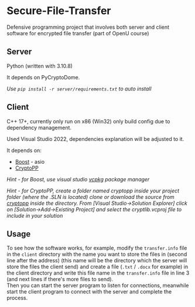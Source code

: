 # Secure-File-Transfer
Defensive programming project that involves both server and client software for encrypted file transfer (part of OpenU course)  
  
## Server  
  
Python (written with 3.10.8)  
  
It depends on PyCryptoDome.  
  
_Use ```pip install -r server/requirements.txt``` to auto install_   
  
## Client  
  
C++ 17+, currently only run on x86 (Win32) only build config due to dependency management.  
  
Used Visual Studio 2022, dependencies explanation will be adjusted to it.  
  
It depends on:  
- [Boost](https://www.boost.org/) - asio  
- [CryptoPP](https://github.com/weidai11/cryptopp)
  
*Hint - for Boost, use visual studio [vcpkg](https://vcpkg.io/en/getting-started.html) package manager*  
  
*Hint - for CryptoPP, create a folder named cryptopp inside your project folder (where the .SLN is located) clone or download the source from [cryptopp](https://github.com/weidai11/cryptopp/tree/34a34967ac560c1801bf3845dbac3ac63c1d4c05) inside the directory. From [Visual Studio->Solution Explorer] click on [Solution->Add->Existing Project] and select the cryptlib.vcproj file to include in your solution*  

## Usage  
To see how the software works, for example, modify the ```transfer.info``` file in the ```client``` directory with the name you want to store the files in (second line after the address) (this name will be the directory which the server will store the files the client send) and create a file (```.txt``` / ```.docx``` for example) in the client directory and write this file name in the ```transfer.info``` file in line 3 (and next lines if there's more files to send).  
Then you can start the server program to listen for connections, meanwhile start the client program to connect with the server and complete the process.
